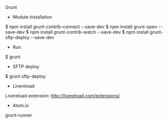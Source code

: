 Grunt  

* Module installation

$ npm install grunt-contrib-connect --save-dev
$ npm install grunt-open --save-dev
$ npm install grunt-contrib-watch --save-dev
$ npm install grunt-sftp-deploy --save-dev

* Run

$ grunt


* SFTP deploy

$ grunt sftp-deploy


* Livereload

Livereload extension:
http://livereload.com/extensions/


* Atom.io

grunt-runner

